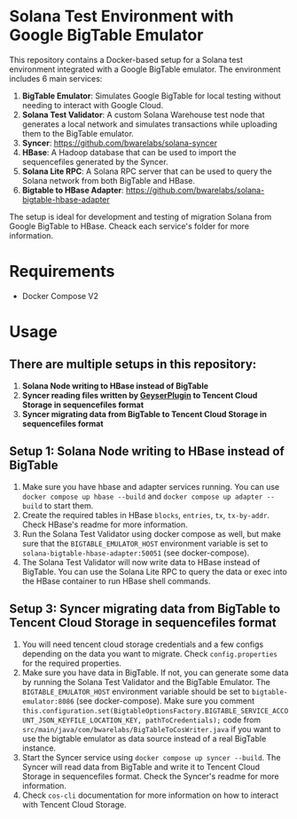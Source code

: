 # Solana Test Environment with Google BigTable Emulator

This repository contains a Docker-based setup for a Solana test environment integrated with a Google BigTable emulator. The environment includes 6 main services:

1. **BigTable Emulator**: Simulates Google BigTable for local testing without needing to interact with Google Cloud.
2. **Solana Test Validator**: A custom Solana Warehouse test node that generates a local network and simulates transactions while uploading them to the BigTable emulator.
3. **Syncer**: https://github.com/bwarelabs/solana-syncer
4. **HBase**: A Hadoop database that can be used to import the sequencefiles generated by the Syncer.
5. **Solana Lite RPC**: A Solana RPC server that can be used to query the Solana network from both BigTable and HBase.
6. **Bigtable to HBase Adapter**: https://github.com/bwarelabs/solana-bigtable-hbase-adapter

The setup is ideal for development and testing of migration Solana from Google BigTable to HBase. Cheack each service's folder for more information.

# Requirements
- Docker Compose V2

# Usage
## There are multiple setups in this repository:
1. **Solana Node writing to HBase instead of BigTable**
2. **Syncer reading files written by [GeyserPlugin](https://github.com/bwarelabs/solana-cos-plugin) to Tencent Cloud Storage in sequencefiles format**
3. **Syncer migrating data from BigTable to Tencent Cloud Storage in sequencefiles format**

## Setup 1: Solana Node writing to HBase instead of BigTable
1. Make sure you have hbase and adapter services running. You can use `docker compose up hbase --build` and `docker compose up adapter --build` to start them.
2. Create the required tables in HBase `blocks`, `entries`, `tx`, `tx-by-addr`. Check HBase's readme for more information.
3. Run the Solana Test Validator using docker compose as well, but make sure that the `BIGTABLE_EMULATOR_HOST` environment variable is set to `solana-bigtable-hbase-adapter:50051` (see docker-compose).
4. The Solana Test Validator will now write data to HBase instead of BigTable. You can use the Solana Lite RPC to query the data or exec into the HBase container to run HBase shell commands.

## Setup 3: Syncer migrating data from BigTable to Tencent Cloud Storage in sequencefiles format
1. You will need tencent cloud storage credentials and a few configs depending on the data you want to migrate. Check `config.properties` for the required properties.
2. Make sure you have data in BigTable. If not, you can generate some data by running the Solana Test Validator and the BigTable Emulator. The `BIGTABLE_EMULATOR_HOST` environment variable should be set to `bigtable-emulator:8086` (see docker-compose). Make sure you comment `this.configuration.set(BigtableOptionsFactory.BIGTABLE_SERVICE_ACCOUNT_JSON_KEYFILE_LOCATION_KEY, pathToCredentials);` code from `src/main/java/com/bwarelabs/BigTableToCosWriter.java` if you want to use the bigtable emulator as data source instead of a real BigTable instance.
3. Start the Syncer service using `docker compose up syncer --build`. The Syncer will read data from BigTable and write it to Tencent Cloud Storage in sequencefiles format. Check the Syncer's readme for more information.
4. Check `cos-cli` documentation for more information on how to interact with Tencent Cloud Storage.